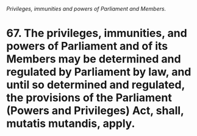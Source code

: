 *Privileges, immunities and powers of Parliament and Members.*

# 67. The privileges, immunities, and powers of Parliament and of its Members may be determined and regulated by Parliament by law, and until so determined and regulated, the provisions of the Parliament (Powers and Privileges) Act, shall, mutatis mutandis, apply.
